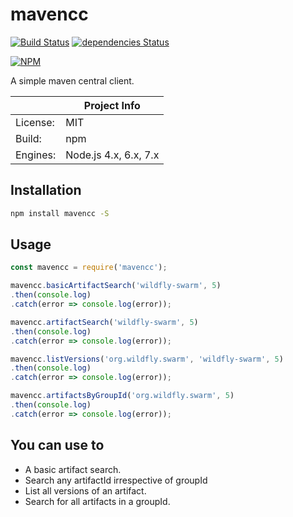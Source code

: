 # mavencc

[![Build Status](https://travis-ci.org/panther-js/mavencc.svg?branch=master)](https://travis-ci.org/panther-js/mavencc)
[![dependencies Status](https://david-dm.org/panther-js/mavencc/status.svg)](https://david-dm.org/panther-js/mavencc)

[![NPM](https://nodei.co/npm/mavencc.png)](https://npmjs.org/package/mavencc)

A simple maven central client.

|                 | Project Info  |
| --------------- | ------------- |
| License:        | MIT |
| Build:          | npm |
| Engines:        | Node.js 4.x, 6.x, 7.x |

## Installation

```bash
npm install mavencc -S
```

## Usage

```javascript
const mavencc = require('mavencc');

mavencc.basicArtifactSearch('wildfly-swarm', 5)
.then(console.log)
.catch(error => console.log(error));

mavencc.artifactSearch('wildfly-swarm', 5)
.then(console.log)
.catch(error => console.log(error));

mavencc.listVersions('org.wildfly.swarm', 'wildfly-swarm', 5)
.then(console.log)
.catch(error => console.log(error));

mavencc.artifactsByGroupId('org.wildfly.swarm', 5)
.then(console.log)
.catch(error => console.log(error));
```

## You can use to

* A basic artifact search.
* Search any artifactId irrespective of groupId
* List all versions of an artifact.
* Search for all artifacts in a groupId.
